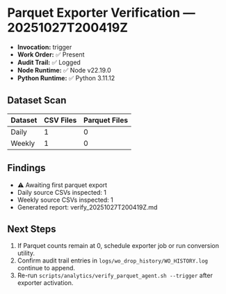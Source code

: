 # Parquet Exporter Verification — 20251027T200419Z

- **Invocation:** trigger
- **Work Order:** ✅ Present
- **Audit Trail:** ✅ Logged
- **Node Runtime:** ✅ Node v22.19.0
- **Python Runtime:** ✅ Python 3.11.12

## Dataset Scan

| Dataset | CSV Files | Parquet Files |
|---------|-----------|----------------|
| Daily   | 1 | 0 |
| Weekly  | 1 | 0 |

## Findings

- ⚠️ Awaiting first parquet export
- Daily source CSVs inspected: 1
- Weekly source CSVs inspected: 1
- Generated report: verify_20251027T200419Z.md

## Next Steps

1. If Parquet counts remain at 0, schedule exporter job or run conversion utility.
2. Confirm audit trail entries in `logs/wo_drop_history/WO_HISTORY.log` continue to append.
3. Re-run `scripts/analytics/verify_parquet_agent.sh --trigger` after exporter activation.
